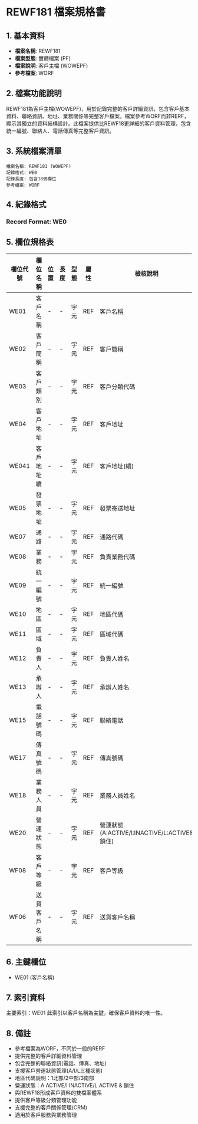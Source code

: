 # REWF181 檔案規格書

## 1. 基本資料
- **檔案名稱**: REWF181
- **檔案型態**: 實體檔案 (PF)
- **檔案說明**: 客戶主檔 (WOWEPF)
- **參考檔案**: WORF

## 2. 檔案功能說明
REWF181為客戶主檔(WOWEPF)，用於記錄完整的客戶詳細資訊，包含客戶基本資料、聯絡資訊、地址、業務關係等完整客戶檔案。檔案參考WORF而非RERF，顯示其獨立的資料結構設計。此檔案提供比REWF18更詳細的客戶資料管理，包含統一編號、聯絡人、電話傳真等完整客戶資訊。

## 3. 系統檔案清單
```
檔案名稱: REWF181 (WOWEPF)
記錄格式: WE0
記錄長度: 包含18個欄位
參考檔案: WORF
```

## 4. 紀錄格式
### Record Format: WE0

## 5. 欄位規格表

| 欄位代號 | 欄位名稱 | 位置 | 長度 | 型態 | 屬性 | 檢核說明 |
|---------|----------|------|------|------|------|----------|
| WE01 | 客戶名稱 | - | - | 字元 | REF | 客戶名稱 |
| WE02 | 客戶簡稱 | - | - | 字元 | REF | 客戶簡稱 |
| WE03 | 客戶類別 | - | - | 字元 | REF | 客戶分類代碼 |
| WE04 | 客戶地址 | - | - | 字元 | REF | 客戶地址 |
| WE041 | 客戶地址續 | - | - | 字元 | REF | 客戶地址(續) |
| WE05 | 發票地址 | - | - | 字元 | REF | 發票寄送地址 |
| WE07 | 通路 | - | - | 字元 | REF | 通路代碼 |
| WE08 | 業務 | - | - | 字元 | REF | 負責業務代碼 |
| WE09 | 統一編號 | - | - | 字元 | REF | 統一編號 |
| WE10 | 地區 | - | - | 字元 | REF | 地區代碼 |
| WE11 | 區域 | - | - | 字元 | REF | 區域代碼 |
| WE12 | 負責人 | - | - | 字元 | REF | 負責人姓名 |
| WE13 | 承辦人 | - | - | 字元 | REF | 承辦人姓名 |
| WE15 | 電話號碼 | - | - | 字元 | REF | 聯絡電話 |
| WE17 | 傳真號碼 | - | - | 字元 | REF | 傳真號碼 |
| WE18 | 業務人員 | - | - | 字元 | REF | 業務人員姓名 |
| WE20 | 營運狀態 | - | - | 字元 | REF | 營運狀態(A:ACTIVE/I:INACTIVE/L:ACTIVE&鎖住) |
| WF08 | 客戶等級 | - | - | 字元 | REF | 客戶等級 |
| WF06 | 送貨客戶名稱 | - | - | 字元 | REF | 送貨客戶名稱 |

## 6. 主鍵欄位
- WE01 (客戶名稱)

## 7. 索引資料
主要索引：WE01
此索引以客戶名稱為主鍵，確保客戶資料的唯一性。

## 8. 備註
- 參考檔案為WORF，不同於一般的RERF
- 提供完整的客戶詳細資料管理
- 包含完整的聯絡資訊(電話、傳真、地址)
- 支援客戶營運狀態管理(A/I/L三種狀態)
- 地區代碼說明：1北部/2中部/3南部
- 營運狀態：A ACTIVE/I INACTIVE/L ACTIVE & 鎖住
- 與REWF18形成客戶資料的雙檔案體系
- 提供客戶等級分類管理功能
- 支援完整的客戶關係管理(CRM)
- 適用於客戶服務與業務管理 
